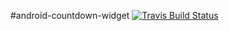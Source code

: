 #android-countdown-widget [![Travis Build Status](https://travis-ci.org/danielmroczka/android-countdown-widget.png?branch=master)](https://travis-ci.org/danielmroczka/android-countdown-widget) 